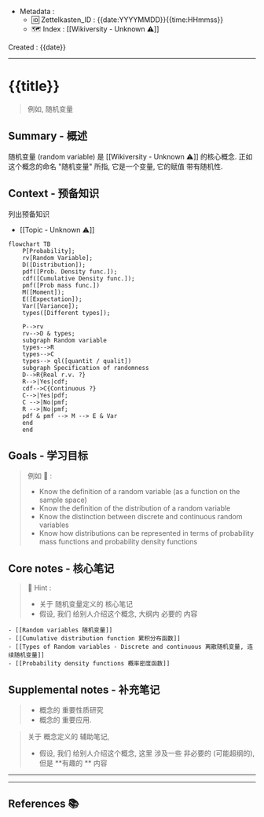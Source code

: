 <!-- ------------ General Header Template 0.3.6 ------------ -->
- Metadata :
	- 🆔 Zettelkasten_ID : {{date:YYYYMMDD}}{{time:HHmmss}}
	- 🗺 Index : [[Wikiversity - Unknown ⚠️]]

Created : {{date}}

***************************************************************


# {{title}}

> 例如, 随机变量

## Summary - 概述

随机变量 (random variable) 是 [[Wikiversity - Unknown ⚠️]] 的核心概念. 正如 这个概念的命名 "随机变量" 所指, 它是一个变量, 它的赋值 带有随机性. 

## Context - 预备知识

列出预备知识

- [[Topic - Unknown ⚠️]]

```mermaid
flowchart TB
	P[Probability];
	rv[Random Variable];
	D([Distribution]);
	pdf([Prob. Density func.]);
	cdf([Cumulative Density func.]);
	pmf([Prob mass func.])
	M([Moment]);
	E([Expectation]);
	Var([Variance]);
	types([Different types]);
	
	P-->rv
	rv-->D & types;
	subgraph Random variable
	types-->R
	types-->C
	types--> ql([quantit / qualit])
	subgraph Specification of randomness
	D-->R{Real r.v. ?}
	R-->|Yes|cdf;
	cdf-->C{Continuous ?}
	C-->|Yes|pdf;
	C -->|No|pmf;
	R -->|No|pmf;
	pdf & pmf --> M --> E & Var
	end
	end
```

## Goals - 学习目标

> 例如 🌰 :
> 
> - Know the definition of a random variable (as a function on the sample space)
> - Know the definition of the distribution of a random variable
> - Know the distinction between discrete and continuous random variables
> - Know how distributions can be represented in terms of probability mass functions and probability density functions

## Core notes - 核心笔记

> 📌 Hint :
> - 关于 随机变量定义的 核心笔记
> - 假设, 我们 给别人介绍这个概念, 大纲内 必要的  内容

```
- [[Random variables 随机变量]]
- [[Cumulative distribution function 累积分布函数]]
- [[Types of Random variables - Discrete and continuous 离散随机变量, 连续随机变量]]
- [[Probability density functions 概率密度函数]]
```

## Supplemental notes - 补充笔记

> - 概念的 重要性质研究
> - 概念的 重要应用. 

> 关于 概念定义的 辅助笔记, 
> - 假设, 我们 给别人介绍这个概念, 这里 涉及一些 非必要的 (可能超纲的), 但是 **有趣的 ** 内容


***************************************************************
***************************************************************
<!-- Placeholder for pandoc Exportation with BibTeX -->

## References 📚
